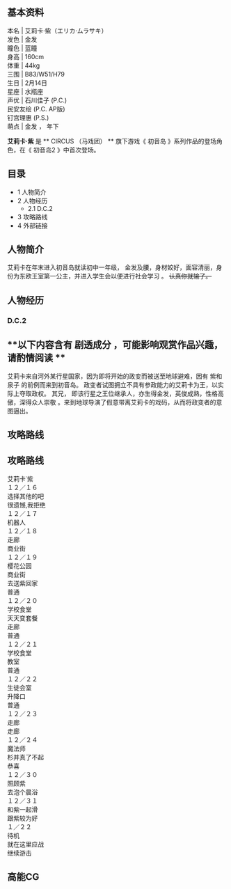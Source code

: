 **基本资料**  
---  
本名  |  艾莉卡·紫（エリカ·ムラサキ）   
发色  |  金发   
瞳色  |  蓝瞳   
身高  |  160cm   
体重  |  44kg   
三围  |  B83/W51/H79   
生日  |  2月14日   
星座  |  水瓶座   
声优  |  石川佳子 (P.C.)   
民安友绘  (P.C. AP版)  
钉宫理惠  (P.S.)  
萌点  |  金发  ，  年下   
  
**艾莉卡·紫** 是 ** CIRCUS  （马戏团） ** 旗下游戏《  初音岛  》系列作品的登场角色，在《  初音岛2  》中首次登场。

##  目录

  * 1  人物简介 
  * 2  人物经历 
    * 2.1  D.C.2 
  * 3  攻略路线 
  * 4  外部链接 

##  人物简介

艾莉卡在年末进入初音岛就读初中一年级，  金发及腰，身材姣好，面容清丽，身份为东欧王室第一公主，并进入学生会以便进行社会学习  。 ~~认真你就输了。~~

##  人物经历

###  D.C.2

**以下内容含有 剧透成分  ，可能影响观赏作品兴趣，请酌情阅读 **  
---  
艾莉卡来自河外某行星国家，因为即将开始的政变而被送至地球避难，因有  紫和泉子  的前例而来到初音岛。
政变者试图拥立不具有参政能力的艾莉卡为王，以实际上夺取政权。  其兄，  即该行星之王位继承人，亦生得金发，英俊成熟，性格高傲，深得众人崇敬
。来到地球导演了假意带离艾莉卡的戏码，从而将政变者的意图逼出。  
  
##  攻略路线

攻略路线  
---  
艾莉卡˙紫  
１２／１６  
选择其他的吧  
很遗憾,我拒绝  
１２／１７  
机器人  
１２／１８  
走廊  
商业街  
１２／１９  
樱花公园  
商业街  
去送紫回家  
普通  
１２／２０  
学校食堂  
天天变套餐  
走廊  
普通  
１２／２１  
学校食堂  
教室  
普通  
１２／２２  
生徒会室  
升降口  
普通  
１２／２３  
走廊  
走廊  
１２／２４  
魔法师  
杉并真了不起  
恭喜  
１２／３０  
照顾紫  
去泡个晨浴  
１２／３１  
和紫一起滑  
跟紫较为好  
１／２２  
待机  
就在这里应战  
继续游击  
  
高能CG  
---  
  
